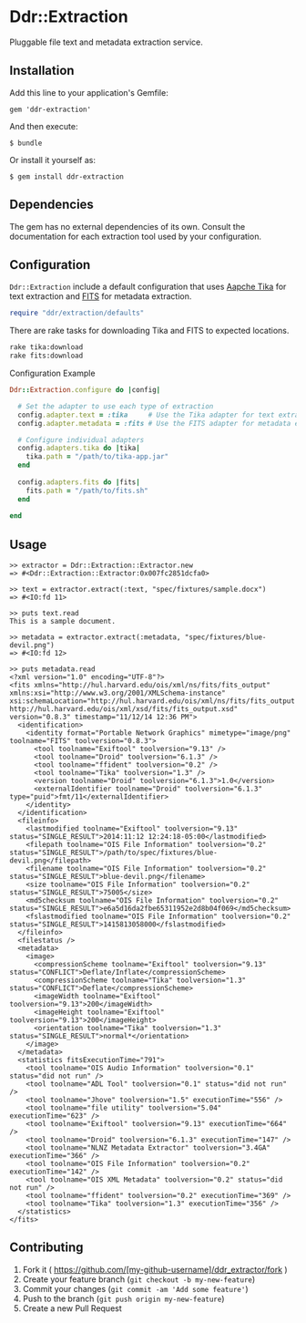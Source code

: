 # Ddr::Extraction

Pluggable file text and metadata extraction service.

## Installation

Add this line to your application's Gemfile:

    gem 'ddr-extraction'

And then execute:

    $ bundle

Or install it yourself as:

    $ gem install ddr-extraction

## Dependencies

The gem has no external dependencies of its own. Consult the documentation for each extraction tool used by your configuration.

## Configuration

`Ddr::Extraction` include a default configuration that uses [Aapche Tika](http://tika.apache.org/) for text extraction and [FITS](http://fitstool.org/) for metadata extraction.

```ruby
require "ddr/extraction/defaults"
```

There are rake tasks for downloading Tika and FITS to expected locations.

```sh
rake tika:download
rake fits:download
```

Configuration Example

```ruby
Ddr::Extraction.configure do |config|

  # Set the adapter to use each type of extraction
  config.adapter.text = :tika     # Use the Tika adapter for text extraction
  config.adapter.metadata = :fits # Use the FITS adapter for metadata extraction

  # Configure individual adapters
  config.adapters.tika do |tika|
    tika.path = "/path/to/tika-app.jar"
  end
  
  config.adapters.fits do |fits|
    fits.path = "/path/to/fits.sh"
  end
  
end
```

## Usage

```
>> extractor = Ddr::Extraction::Extractor.new
=> #<Ddr::Extraction::Extractor:0x007fc2851dcfa0>

>> text = extractor.extract(:text, "spec/fixtures/sample.docx")
=> #<IO:fd 11>

>> puts text.read
This is a sample document.

>> metadata = extractor.extract(:metadata, "spec/fixtures/blue-devil.png")
=> #<IO:fd 12>

>> puts metadata.read
<?xml version="1.0" encoding="UTF-8"?>
<fits xmlns="http://hul.harvard.edu/ois/xml/ns/fits/fits_output" xmlns:xsi="http://www.w3.org/2001/XMLSchema-instance" xsi:schemaLocation="http://hul.harvard.edu/ois/xml/ns/fits/fits_output http://hul.harvard.edu/ois/xml/xsd/fits/fits_output.xsd" version="0.8.3" timestamp="11/12/14 12:36 PM">
  <identification>
    <identity format="Portable Network Graphics" mimetype="image/png" toolname="FITS" toolversion="0.8.3">
      <tool toolname="Exiftool" toolversion="9.13" />
      <tool toolname="Droid" toolversion="6.1.3" />
      <tool toolname="ffident" toolversion="0.2" />
      <tool toolname="Tika" toolversion="1.3" />
      <version toolname="Droid" toolversion="6.1.3">1.0</version>
      <externalIdentifier toolname="Droid" toolversion="6.1.3" type="puid">fmt/11</externalIdentifier>
    </identity>
  </identification>
  <fileinfo>
    <lastmodified toolname="Exiftool" toolversion="9.13" status="SINGLE_RESULT">2014:11:12 12:24:18-05:00</lastmodified>
    <filepath toolname="OIS File Information" toolversion="0.2" status="SINGLE_RESULT">/path/to/spec/fixtures/blue-devil.png</filepath>
    <filename toolname="OIS File Information" toolversion="0.2" status="SINGLE_RESULT">blue-devil.png</filename>
    <size toolname="OIS File Information" toolversion="0.2" status="SINGLE_RESULT">75005</size>
    <md5checksum toolname="OIS File Information" toolversion="0.2" status="SINGLE_RESULT">e6a5d16da2fbe65311952e2d8b04f069</md5checksum>
    <fslastmodified toolname="OIS File Information" toolversion="0.2" status="SINGLE_RESULT">1415813058000</fslastmodified>
  </fileinfo>
  <filestatus />
  <metadata>
    <image>
      <compressionScheme toolname="Exiftool" toolversion="9.13" status="CONFLICT">Deflate/Inflate</compressionScheme>
      <compressionScheme toolname="Tika" toolversion="1.3" status="CONFLICT">Deflate</compressionScheme>
      <imageWidth toolname="Exiftool" toolversion="9.13">200</imageWidth>
      <imageHeight toolname="Exiftool" toolversion="9.13">200</imageHeight>
      <orientation toolname="Tika" toolversion="1.3" status="SINGLE_RESULT">normal*</orientation>
    </image>
  </metadata>
  <statistics fitsExecutionTime="791">
    <tool toolname="OIS Audio Information" toolversion="0.1" status="did not run" />
    <tool toolname="ADL Tool" toolversion="0.1" status="did not run" />
    <tool toolname="Jhove" toolversion="1.5" executionTime="556" />
    <tool toolname="file utility" toolversion="5.04" executionTime="623" />
    <tool toolname="Exiftool" toolversion="9.13" executionTime="664" />
    <tool toolname="Droid" toolversion="6.1.3" executionTime="147" />
    <tool toolname="NLNZ Metadata Extractor" toolversion="3.4GA" executionTime="366" />
    <tool toolname="OIS File Information" toolversion="0.2" executionTime="142" />
    <tool toolname="OIS XML Metadata" toolversion="0.2" status="did not run" />
    <tool toolname="ffident" toolversion="0.2" executionTime="369" />
    <tool toolname="Tika" toolversion="1.3" executionTime="356" />
  </statistics>
</fits>
```

## Contributing

1. Fork it ( https://github.com/[my-github-username]/ddr_extractor/fork )
2. Create your feature branch (`git checkout -b my-new-feature`)
3. Commit your changes (`git commit -am 'Add some feature'`)
4. Push to the branch (`git push origin my-new-feature`)
5. Create a new Pull Request
